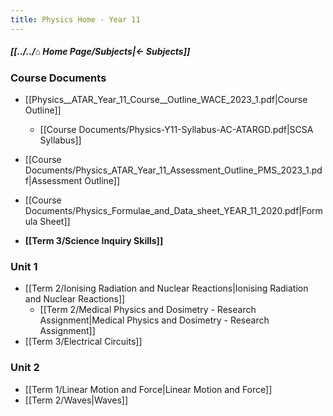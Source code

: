 ```yaml
---
title: Physics Home - Year 11
---
```


##### [[../../⌂ Home Page/Subjects|← Subjects]]

### Course Documents
- [[Physics__ATAR_Year_11_Course__Outline_WACE_2023_1.pdf|Course Outline]]
	- [[Course Documents/Physics-Y11-Syllabus-AC-ATARGD.pdf|SCSA Syllabus]]
- [[Course Documents/Physics_ATAR_Year_11_Assessment_Outline_PMS_2023_1.pdf|Assessment Outline]]
- [[Course Documents/Physics_Formulae_and_Data_sheet_YEAR_11_2020.pdf|Formula Sheet]]

- **[[Term 3/Science Inquiry Skills]]**

### Unit 1
- [[Term 2/Ionising Radiation and Nuclear Reactions|Ionising Radiation and Nuclear Reactions]]
	- [[Term 2/Medical Physics and Dosimetry - Research Assignment|Medical Physics and Dosimetry - Research Assignment]]
- [[Term 3/Electrical Circuits]]

### Unit 2
- [[Term 1/Linear Motion and Force|Linear Motion and Force]]
- [[Term 2/Waves|Waves]]



